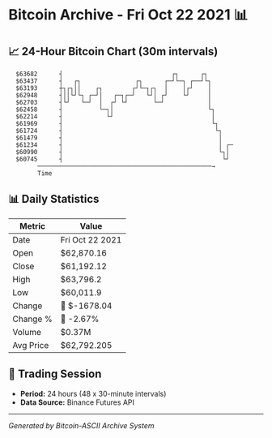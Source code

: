 # Bitcoin Archive - Fri Oct 22 2021 📊

## 📈 24-Hour Bitcoin Chart (30m intervals)

```
  $63682      ┤                              ┌┐      ┌┐        
  $63437      ┤   ┌┐               ┌┐      ┌─┘└─┐ ┌──┘└┐       
  $63193      ┼┐┌┐││    ┌┐        ┌┘└─┐┌┐  │    │┌┘    │       
  $62948      ┤││└┘└┐ ┌─┘│   ┌─┐┌─┘   └┘│ ┌┘    └┘     │       
  $62703      ┤└┘   └─┘  │  ┌┘ └┘       └─┘            │       
  $62458      ┤          └─┐│                          └┐      
  $62214      ┤            └┘                           │      
  $61969      ┤                                         └┐     
  $61724      ┤                                          └┐    
  $61479      ┤                                           │    
  $61234      ┤                                           │ ┌─ 
  $60990      ┤                                           └┐│  
  $60745      ┤                                            └┘  
        ────────────────────────────────────────────────→
        Time
```

## 📊 Daily Statistics

| Metric | Value |
|--------|-------|
| Date | Fri Oct 22 2021 |
| Open | $62,870.16 |
| Close | $61,192.12 |
| High | $63,796.2 |
| Low | $60,011.9 |
| Change | 🔴 $-1678.04 |
| Change % | 🔴 -2.67% |
| Volume | $0.37M |
| Avg Price | $62,792.205 |

## 📅 Trading Session

- **Period:** 24 hours (48 x 30-minute intervals)
- **Data Source:** Binance Futures API

---
*Generated by Bitcoin-ASCII Archive System*
